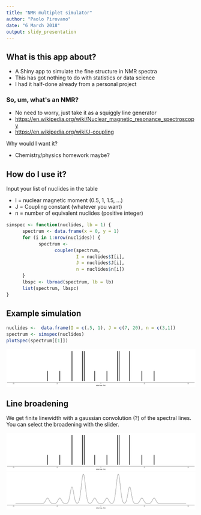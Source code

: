 ```yaml
---
title: "NMR multiplet simulator"
author: "Paolo Pirovano"
date: "6 March 2018"
output: slidy_presentation
---
```




## What is this app about?


- A Shiny app to simulate the fine structure in NMR spectra
- This has got nothing to do with statistics or data science
- I had it half-done already from a personal project

### So, um, what's an NMR?


- No need to worry, just take it as a squiggly line generator
- https://en.wikipedia.org/wiki/Nuclear_magnetic_resonance_spectroscopy
- https://en.wikipedia.org/wiki/J-coupling

Why would I want it?

- Chemistry/physics homework maybe?

## How do I use it?


Input your list of nuclides in the table

- I = nuclear magnetic moment (0.5, 1, 1.5, ...)
- J = Coupling constant (whatever you want)
- n = number of equivalent nuclides (positive integer)


```r
simspec <- function(nuclides, lb = 1) {
      spectrum <- data.frame(x = 0, y = 1)
      for (i in 1:nrow(nuclides)) {
            spectrum <-
                  couplen(spectrum,
                          I = nuclides$I[i],
                          J = nuclides$J[i],
                          n = nuclides$n[i])
      }
      lbspc <- lbroad(spectrum, lb = lb)
      list(spectrum, lbspc)
}
```

## Example simulation


```r
nuclides <-  data.frame(I = c(.5, 1), J = c(7, 20), n = c(3,1))
spectrum <- simspec(nuclides)
plotSpec(spectrum[[1]])
```

![plot of chunk unnamed-chunk-2](assets/fig/unnamed-chunk-2-1.png)

## Line broadening

We get finite linewidth with a gaussian convolution (?) of the spectral lines.
You can select the broadening with the slider.

![plot of chunk unnamed-chunk-3](assets/fig/unnamed-chunk-3-1.png)![plot of chunk unnamed-chunk-3](assets/fig/unnamed-chunk-3-2.png)
